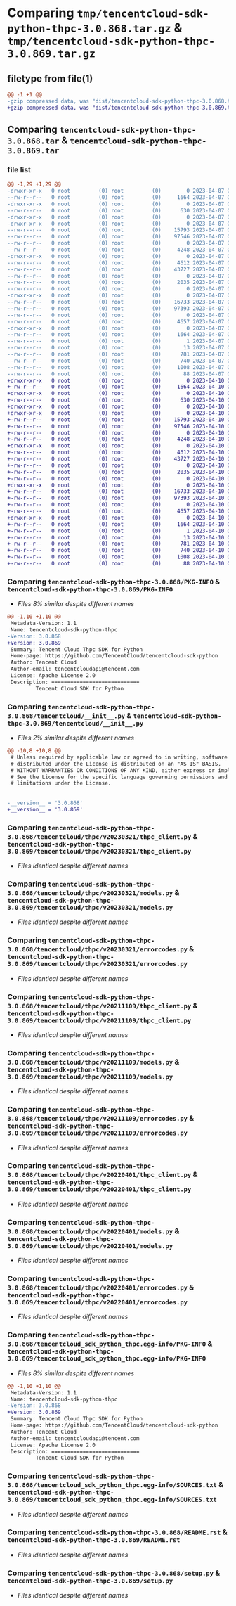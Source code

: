 # Comparing `tmp/tencentcloud-sdk-python-thpc-3.0.868.tar.gz` & `tmp/tencentcloud-sdk-python-thpc-3.0.869.tar.gz`

## filetype from file(1)

```diff
@@ -1 +1 @@
-gzip compressed data, was "dist/tencentcloud-sdk-python-thpc-3.0.868.tar", last modified: Fri Apr  7 01:02:14 2023, max compression
+gzip compressed data, was "dist/tencentcloud-sdk-python-thpc-3.0.869.tar", last modified: Mon Apr 10 03:15:43 2023, max compression
```

## Comparing `tencentcloud-sdk-python-thpc-3.0.868.tar` & `tencentcloud-sdk-python-thpc-3.0.869.tar`

### file list

```diff
@@ -1,29 +1,29 @@
-drwxr-xr-x   0 root         (0) root         (0)        0 2023-04-07 01:02:14.000000 tencentcloud-sdk-python-thpc-3.0.868/
--rw-r--r--   0 root         (0) root         (0)     1664 2023-04-07 01:02:14.000000 tencentcloud-sdk-python-thpc-3.0.868/PKG-INFO
-drwxr-xr-x   0 root         (0) root         (0)        0 2023-04-07 01:02:14.000000 tencentcloud-sdk-python-thpc-3.0.868/tencentcloud/
--rw-r--r--   0 root         (0) root         (0)      630 2023-04-07 01:02:14.000000 tencentcloud-sdk-python-thpc-3.0.868/tencentcloud/__init__.py
-drwxr-xr-x   0 root         (0) root         (0)        0 2023-04-07 01:02:14.000000 tencentcloud-sdk-python-thpc-3.0.868/tencentcloud/thpc/
-drwxr-xr-x   0 root         (0) root         (0)        0 2023-04-07 01:02:14.000000 tencentcloud-sdk-python-thpc-3.0.868/tencentcloud/thpc/v20230321/
--rw-r--r--   0 root         (0) root         (0)    15793 2023-04-07 01:02:14.000000 tencentcloud-sdk-python-thpc-3.0.868/tencentcloud/thpc/v20230321/thpc_client.py
--rw-r--r--   0 root         (0) root         (0)    97546 2023-04-07 01:02:14.000000 tencentcloud-sdk-python-thpc-3.0.868/tencentcloud/thpc/v20230321/models.py
--rw-r--r--   0 root         (0) root         (0)        0 2023-04-07 01:02:14.000000 tencentcloud-sdk-python-thpc-3.0.868/tencentcloud/thpc/v20230321/__init__.py
--rw-r--r--   0 root         (0) root         (0)     4248 2023-04-07 01:02:14.000000 tencentcloud-sdk-python-thpc-3.0.868/tencentcloud/thpc/v20230321/errorcodes.py
-drwxr-xr-x   0 root         (0) root         (0)        0 2023-04-07 01:02:14.000000 tencentcloud-sdk-python-thpc-3.0.868/tencentcloud/thpc/v20211109/
--rw-r--r--   0 root         (0) root         (0)     4612 2023-04-07 01:02:14.000000 tencentcloud-sdk-python-thpc-3.0.868/tencentcloud/thpc/v20211109/thpc_client.py
--rw-r--r--   0 root         (0) root         (0)    43727 2023-04-07 01:02:14.000000 tencentcloud-sdk-python-thpc-3.0.868/tencentcloud/thpc/v20211109/models.py
--rw-r--r--   0 root         (0) root         (0)        0 2023-04-07 01:02:14.000000 tencentcloud-sdk-python-thpc-3.0.868/tencentcloud/thpc/v20211109/__init__.py
--rw-r--r--   0 root         (0) root         (0)     2035 2023-04-07 01:02:14.000000 tencentcloud-sdk-python-thpc-3.0.868/tencentcloud/thpc/v20211109/errorcodes.py
--rw-r--r--   0 root         (0) root         (0)        0 2023-04-07 01:02:14.000000 tencentcloud-sdk-python-thpc-3.0.868/tencentcloud/thpc/__init__.py
-drwxr-xr-x   0 root         (0) root         (0)        0 2023-04-07 01:02:14.000000 tencentcloud-sdk-python-thpc-3.0.868/tencentcloud/thpc/v20220401/
--rw-r--r--   0 root         (0) root         (0)    16733 2023-04-07 01:02:14.000000 tencentcloud-sdk-python-thpc-3.0.868/tencentcloud/thpc/v20220401/thpc_client.py
--rw-r--r--   0 root         (0) root         (0)    97393 2023-04-07 01:02:14.000000 tencentcloud-sdk-python-thpc-3.0.868/tencentcloud/thpc/v20220401/models.py
--rw-r--r--   0 root         (0) root         (0)        0 2023-04-07 01:02:14.000000 tencentcloud-sdk-python-thpc-3.0.868/tencentcloud/thpc/v20220401/__init__.py
--rw-r--r--   0 root         (0) root         (0)     4657 2023-04-07 01:02:14.000000 tencentcloud-sdk-python-thpc-3.0.868/tencentcloud/thpc/v20220401/errorcodes.py
-drwxr-xr-x   0 root         (0) root         (0)        0 2023-04-07 01:02:14.000000 tencentcloud-sdk-python-thpc-3.0.868/tencentcloud_sdk_python_thpc.egg-info/
--rw-r--r--   0 root         (0) root         (0)     1664 2023-04-07 01:02:14.000000 tencentcloud-sdk-python-thpc-3.0.868/tencentcloud_sdk_python_thpc.egg-info/PKG-INFO
--rw-r--r--   0 root         (0) root         (0)        1 2023-04-07 01:02:14.000000 tencentcloud-sdk-python-thpc-3.0.868/tencentcloud_sdk_python_thpc.egg-info/dependency_links.txt
--rw-r--r--   0 root         (0) root         (0)       13 2023-04-07 01:02:14.000000 tencentcloud-sdk-python-thpc-3.0.868/tencentcloud_sdk_python_thpc.egg-info/top_level.txt
--rw-r--r--   0 root         (0) root         (0)      781 2023-04-07 01:02:14.000000 tencentcloud-sdk-python-thpc-3.0.868/tencentcloud_sdk_python_thpc.egg-info/SOURCES.txt
--rw-r--r--   0 root         (0) root         (0)      740 2023-04-07 01:02:14.000000 tencentcloud-sdk-python-thpc-3.0.868/README.rst
--rw-r--r--   0 root         (0) root         (0)     1008 2023-04-07 01:02:14.000000 tencentcloud-sdk-python-thpc-3.0.868/setup.py
--rw-r--r--   0 root         (0) root         (0)       88 2023-04-07 01:02:14.000000 tencentcloud-sdk-python-thpc-3.0.868/setup.cfg
+drwxr-xr-x   0 root         (0) root         (0)        0 2023-04-10 03:15:43.000000 tencentcloud-sdk-python-thpc-3.0.869/
+-rw-r--r--   0 root         (0) root         (0)     1664 2023-04-10 03:15:43.000000 tencentcloud-sdk-python-thpc-3.0.869/PKG-INFO
+drwxr-xr-x   0 root         (0) root         (0)        0 2023-04-10 03:15:43.000000 tencentcloud-sdk-python-thpc-3.0.869/tencentcloud/
+-rw-r--r--   0 root         (0) root         (0)      630 2023-04-10 03:15:43.000000 tencentcloud-sdk-python-thpc-3.0.869/tencentcloud/__init__.py
+drwxr-xr-x   0 root         (0) root         (0)        0 2023-04-10 03:15:43.000000 tencentcloud-sdk-python-thpc-3.0.869/tencentcloud/thpc/
+drwxr-xr-x   0 root         (0) root         (0)        0 2023-04-10 03:15:43.000000 tencentcloud-sdk-python-thpc-3.0.869/tencentcloud/thpc/v20230321/
+-rw-r--r--   0 root         (0) root         (0)    15793 2023-04-10 03:15:43.000000 tencentcloud-sdk-python-thpc-3.0.869/tencentcloud/thpc/v20230321/thpc_client.py
+-rw-r--r--   0 root         (0) root         (0)    97546 2023-04-10 03:15:43.000000 tencentcloud-sdk-python-thpc-3.0.869/tencentcloud/thpc/v20230321/models.py
+-rw-r--r--   0 root         (0) root         (0)        0 2023-04-10 03:15:43.000000 tencentcloud-sdk-python-thpc-3.0.869/tencentcloud/thpc/v20230321/__init__.py
+-rw-r--r--   0 root         (0) root         (0)     4248 2023-04-10 03:15:43.000000 tencentcloud-sdk-python-thpc-3.0.869/tencentcloud/thpc/v20230321/errorcodes.py
+drwxr-xr-x   0 root         (0) root         (0)        0 2023-04-10 03:15:43.000000 tencentcloud-sdk-python-thpc-3.0.869/tencentcloud/thpc/v20211109/
+-rw-r--r--   0 root         (0) root         (0)     4612 2023-04-10 03:15:43.000000 tencentcloud-sdk-python-thpc-3.0.869/tencentcloud/thpc/v20211109/thpc_client.py
+-rw-r--r--   0 root         (0) root         (0)    43727 2023-04-10 03:15:43.000000 tencentcloud-sdk-python-thpc-3.0.869/tencentcloud/thpc/v20211109/models.py
+-rw-r--r--   0 root         (0) root         (0)        0 2023-04-10 03:15:43.000000 tencentcloud-sdk-python-thpc-3.0.869/tencentcloud/thpc/v20211109/__init__.py
+-rw-r--r--   0 root         (0) root         (0)     2035 2023-04-10 03:15:43.000000 tencentcloud-sdk-python-thpc-3.0.869/tencentcloud/thpc/v20211109/errorcodes.py
+-rw-r--r--   0 root         (0) root         (0)        0 2023-04-10 03:15:43.000000 tencentcloud-sdk-python-thpc-3.0.869/tencentcloud/thpc/__init__.py
+drwxr-xr-x   0 root         (0) root         (0)        0 2023-04-10 03:15:43.000000 tencentcloud-sdk-python-thpc-3.0.869/tencentcloud/thpc/v20220401/
+-rw-r--r--   0 root         (0) root         (0)    16733 2023-04-10 03:15:43.000000 tencentcloud-sdk-python-thpc-3.0.869/tencentcloud/thpc/v20220401/thpc_client.py
+-rw-r--r--   0 root         (0) root         (0)    97393 2023-04-10 03:15:43.000000 tencentcloud-sdk-python-thpc-3.0.869/tencentcloud/thpc/v20220401/models.py
+-rw-r--r--   0 root         (0) root         (0)        0 2023-04-10 03:15:43.000000 tencentcloud-sdk-python-thpc-3.0.869/tencentcloud/thpc/v20220401/__init__.py
+-rw-r--r--   0 root         (0) root         (0)     4657 2023-04-10 03:15:43.000000 tencentcloud-sdk-python-thpc-3.0.869/tencentcloud/thpc/v20220401/errorcodes.py
+drwxr-xr-x   0 root         (0) root         (0)        0 2023-04-10 03:15:43.000000 tencentcloud-sdk-python-thpc-3.0.869/tencentcloud_sdk_python_thpc.egg-info/
+-rw-r--r--   0 root         (0) root         (0)     1664 2023-04-10 03:15:43.000000 tencentcloud-sdk-python-thpc-3.0.869/tencentcloud_sdk_python_thpc.egg-info/PKG-INFO
+-rw-r--r--   0 root         (0) root         (0)        1 2023-04-10 03:15:43.000000 tencentcloud-sdk-python-thpc-3.0.869/tencentcloud_sdk_python_thpc.egg-info/dependency_links.txt
+-rw-r--r--   0 root         (0) root         (0)       13 2023-04-10 03:15:43.000000 tencentcloud-sdk-python-thpc-3.0.869/tencentcloud_sdk_python_thpc.egg-info/top_level.txt
+-rw-r--r--   0 root         (0) root         (0)      781 2023-04-10 03:15:43.000000 tencentcloud-sdk-python-thpc-3.0.869/tencentcloud_sdk_python_thpc.egg-info/SOURCES.txt
+-rw-r--r--   0 root         (0) root         (0)      740 2023-04-10 03:15:43.000000 tencentcloud-sdk-python-thpc-3.0.869/README.rst
+-rw-r--r--   0 root         (0) root         (0)     1008 2023-04-10 03:15:43.000000 tencentcloud-sdk-python-thpc-3.0.869/setup.py
+-rw-r--r--   0 root         (0) root         (0)       88 2023-04-10 03:15:43.000000 tencentcloud-sdk-python-thpc-3.0.869/setup.cfg
```

### Comparing `tencentcloud-sdk-python-thpc-3.0.868/PKG-INFO` & `tencentcloud-sdk-python-thpc-3.0.869/PKG-INFO`

 * *Files 8% similar despite different names*

```diff
@@ -1,10 +1,10 @@
 Metadata-Version: 1.1
 Name: tencentcloud-sdk-python-thpc
-Version: 3.0.868
+Version: 3.0.869
 Summary: Tencent Cloud Thpc SDK for Python
 Home-page: https://github.com/TencentCloud/tencentcloud-sdk-python
 Author: Tencent Cloud
 Author-email: tencentcloudapi@tencent.com
 License: Apache License 2.0
 Description: ============================
         Tencent Cloud SDK for Python
```

### Comparing `tencentcloud-sdk-python-thpc-3.0.868/tencentcloud/__init__.py` & `tencentcloud-sdk-python-thpc-3.0.869/tencentcloud/__init__.py`

 * *Files 2% similar despite different names*

```diff
@@ -10,8 +10,8 @@
 # Unless required by applicable law or agreed to in writing, software
 # distributed under the License is distributed on an "AS IS" BASIS,
 # WITHOUT WARRANTIES OR CONDITIONS OF ANY KIND, either express or implied.
 # See the License for the specific language governing permissions and
 # limitations under the License.
 
 
-__version__ = '3.0.868'
+__version__ = '3.0.869'
```

### Comparing `tencentcloud-sdk-python-thpc-3.0.868/tencentcloud/thpc/v20230321/thpc_client.py` & `tencentcloud-sdk-python-thpc-3.0.869/tencentcloud/thpc/v20230321/thpc_client.py`

 * *Files identical despite different names*

### Comparing `tencentcloud-sdk-python-thpc-3.0.868/tencentcloud/thpc/v20230321/models.py` & `tencentcloud-sdk-python-thpc-3.0.869/tencentcloud/thpc/v20230321/models.py`

 * *Files identical despite different names*

### Comparing `tencentcloud-sdk-python-thpc-3.0.868/tencentcloud/thpc/v20230321/errorcodes.py` & `tencentcloud-sdk-python-thpc-3.0.869/tencentcloud/thpc/v20230321/errorcodes.py`

 * *Files identical despite different names*

### Comparing `tencentcloud-sdk-python-thpc-3.0.868/tencentcloud/thpc/v20211109/thpc_client.py` & `tencentcloud-sdk-python-thpc-3.0.869/tencentcloud/thpc/v20211109/thpc_client.py`

 * *Files identical despite different names*

### Comparing `tencentcloud-sdk-python-thpc-3.0.868/tencentcloud/thpc/v20211109/models.py` & `tencentcloud-sdk-python-thpc-3.0.869/tencentcloud/thpc/v20211109/models.py`

 * *Files identical despite different names*

### Comparing `tencentcloud-sdk-python-thpc-3.0.868/tencentcloud/thpc/v20211109/errorcodes.py` & `tencentcloud-sdk-python-thpc-3.0.869/tencentcloud/thpc/v20211109/errorcodes.py`

 * *Files identical despite different names*

### Comparing `tencentcloud-sdk-python-thpc-3.0.868/tencentcloud/thpc/v20220401/thpc_client.py` & `tencentcloud-sdk-python-thpc-3.0.869/tencentcloud/thpc/v20220401/thpc_client.py`

 * *Files identical despite different names*

### Comparing `tencentcloud-sdk-python-thpc-3.0.868/tencentcloud/thpc/v20220401/models.py` & `tencentcloud-sdk-python-thpc-3.0.869/tencentcloud/thpc/v20220401/models.py`

 * *Files identical despite different names*

### Comparing `tencentcloud-sdk-python-thpc-3.0.868/tencentcloud/thpc/v20220401/errorcodes.py` & `tencentcloud-sdk-python-thpc-3.0.869/tencentcloud/thpc/v20220401/errorcodes.py`

 * *Files identical despite different names*

### Comparing `tencentcloud-sdk-python-thpc-3.0.868/tencentcloud_sdk_python_thpc.egg-info/PKG-INFO` & `tencentcloud-sdk-python-thpc-3.0.869/tencentcloud_sdk_python_thpc.egg-info/PKG-INFO`

 * *Files 8% similar despite different names*

```diff
@@ -1,10 +1,10 @@
 Metadata-Version: 1.1
 Name: tencentcloud-sdk-python-thpc
-Version: 3.0.868
+Version: 3.0.869
 Summary: Tencent Cloud Thpc SDK for Python
 Home-page: https://github.com/TencentCloud/tencentcloud-sdk-python
 Author: Tencent Cloud
 Author-email: tencentcloudapi@tencent.com
 License: Apache License 2.0
 Description: ============================
         Tencent Cloud SDK for Python
```

### Comparing `tencentcloud-sdk-python-thpc-3.0.868/tencentcloud_sdk_python_thpc.egg-info/SOURCES.txt` & `tencentcloud-sdk-python-thpc-3.0.869/tencentcloud_sdk_python_thpc.egg-info/SOURCES.txt`

 * *Files identical despite different names*

### Comparing `tencentcloud-sdk-python-thpc-3.0.868/README.rst` & `tencentcloud-sdk-python-thpc-3.0.869/README.rst`

 * *Files identical despite different names*

### Comparing `tencentcloud-sdk-python-thpc-3.0.868/setup.py` & `tencentcloud-sdk-python-thpc-3.0.869/setup.py`

 * *Files identical despite different names*

